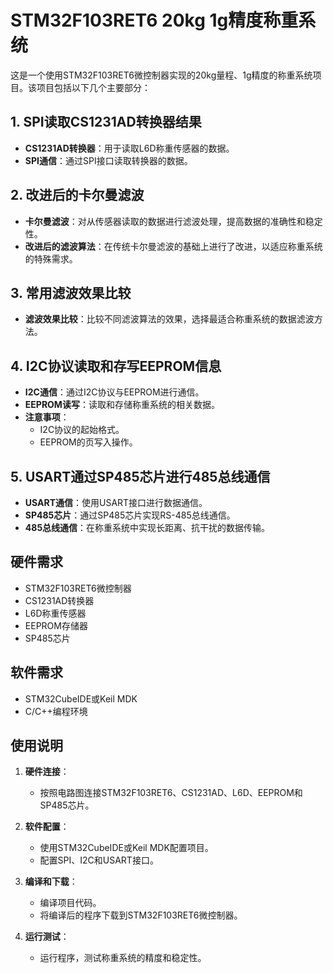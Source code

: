 # STM32F103RET6 20kg 1g精度称重系统

这是一个使用STM32F103RET6微控制器实现的20kg量程、1g精度的称重系统项目。该项目包括以下几个主要部分：

## 1. SPI读取CS1231AD转换器结果

- **CS1231AD转换器**：用于读取L6D称重传感器的数据。
- **SPI通信**：通过SPI接口读取转换器的数据。

## 2. 改进后的卡尔曼滤波

- **卡尔曼滤波**：对从传感器读取的数据进行滤波处理，提高数据的准确性和稳定性。
- **改进后的滤波算法**：在传统卡尔曼滤波的基础上进行了改进，以适应称重系统的特殊需求。

## 3. 常用滤波效果比较

- **滤波效果比较**：比较不同滤波算法的效果，选择最适合称重系统的数据滤波方法。

## 4. I2C协议读取和存写EEPROM信息

- **I2C通信**：通过I2C协议与EEPROM进行通信。
- **EEPROM读写**：读取和存储称重系统的相关数据。
- **注意事项**：
  - I2C协议的起始格式。
  - EEPROM的页写入操作。

## 5. USART通过SP485芯片进行485总线通信

- **USART通信**：使用USART接口进行数据通信。
- **SP485芯片**：通过SP485芯片实现RS-485总线通信。
- **485总线通信**：在称重系统中实现长距离、抗干扰的数据传输。

## 硬件需求

- STM32F103RET6微控制器
- CS1231AD转换器
- L6D称重传感器
- EEPROM存储器
- SP485芯片

## 软件需求

- STM32CubeIDE或Keil MDK
- C/C++编程环境

## 使用说明

1. **硬件连接**：
   - 按照电路图连接STM32F103RET6、CS1231AD、L6D、EEPROM和SP485芯片。

2. **软件配置**：
   - 使用STM32CubeIDE或Keil MDK配置项目。
   - 配置SPI、I2C和USART接口。

3. **编译和下载**：
   - 编译项目代码。
   - 将编译后的程序下载到STM32F103RET6微控制器。

4. **运行测试**：
   - 运行程序，测试称重系统的精度和稳定性。
